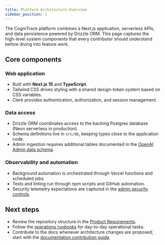 ```yaml
---
title: Platform Architecture Overview
sidebar_position: 1
---
```


The CogniTrack platform combines a Next.js application, serverless APIs, and data persistence powered by Drizzle ORM. This page captures the high-level system components that every contributor should understand before diving into feature work.

## Core components

### Web application
- Built with **Next.js 15** and **TypeScript**.
- Tailwind CSS drives styling with a shared design-token system based on CSS variables.
- Clerk provides authentication, authorization, and session management.

### Data access
- Drizzle ORM coordinates access to the backing Postgres database (Neon serverless in production).
- Schema definitions live in `src/db`, keeping types close to the application code.
- Admin ingestion requires additional tables documented in the [OpenAI Admin data schema](openai-admin-migration-design.md).

### Observability and automation
- Background automation is orchestrated through Vercel functions and scheduled jobs.
- Tests and linting run through npm scripts and GitHub automation.
- Security telemetry expectations are captured in the [admin security controls](../operations/security/openai-admin-security-controls.md).

## Next steps
- Review the repository structure in the [Product Requirements](../product/prd.md).
- Follow the [operations runbooks](../operations/runbooks.md) for day-to-day operational tasks.
- Contribute to the docs whenever architecture changes are proposed; start with the [documentation contribution guide](../contributing/documentation.md).
